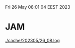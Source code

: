 Fri 26 May 08:01:04 EEST 2023
# JAM
<a href='./cache/202305/26_08.log'>./cache/202305/26_08.log</a>
